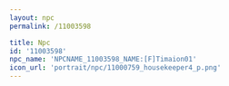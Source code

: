 ```yaml
---
layout: npc
permalink: /11003598

title: Npc
id: '11003598'
npc_name: 'NPCNAME_11003598_NAME:[F]Timaion01'
icon_url: 'portrait/npc/11000759_housekeeper4_p.png'
---
```


